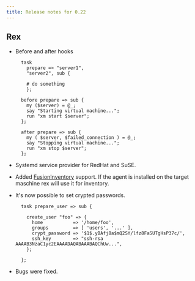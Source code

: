 ```yaml
---
title: Release notes for 0.22
---
```


## Rex

-   Before and after hooks

          task
            prepare => "server1",
            "server2", sub {

            # do something
            };

          before prepare => sub {
            my ($server) = @_;
            say "Starting virtual machine...";
            run "xm start $server";
          };

          after prepare => sub {
            my ( $server, $failed_connection ) = @_;
            say "Stopping virtual machine...";
            run "xm stop $server";
          };

-   Systemd service provider for RedHat and SuSE.

-   Added [FusionInventory](http://fusioninventory.org/) support. If the agent is installed on the target maschine rex will use it for inventory.

-   It's now possible to set crypted passwords.

          task prepare_user => sub {

            create_user "foo" => {
              home           => '/home/foo',
              groups         => [ 'users', '...' ],
              crypt_password => '$1$.yBAfj8a$mQ2SY/lfz8FaSUTgHsP37c/',
              ssh_key        => "ssh-rsa AAAAB3NzaC1yc2EAAAADAQABAAABAQChUw...",
            };

          };

-   Bugs were fixed.


